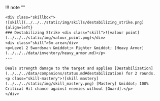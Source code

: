 !!! note ""

    <div class="skillbox">
    ![skill](../../../static/img/skills/destabilizing_strike.png){align=left}
    ### Destabilizing Strike <div class="skill">![valour point](../../../static/img/valour_point.png)</div>
    <div class="skill">6m area</div>
    <p>Level 2 Swordsman &middot;> Fighter &middot; [Heavy Armor](../../../data/inventory/heavy_armor.md)</p>
    ---
    
    Deals strength damage to the target and applies [Destabilization](../../../data/companions/status.md#destabilization) for 2 rounds.
    <p class="skill-mastery">![skill mastery](../../../static/img/skill_mastery.png) [Mastery] &middot; 100% Critical Hit chance against enemies without [Guard].</p> 
    </div>
